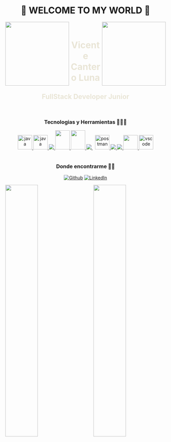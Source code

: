 <h1 align="center"> 👋  WELCOME TO MY WORLD  👋</h1>
<picture> <img align="right" src="https://acegif.com/wp-content/uploads/gifs/globe-9.gif" width = 200px></picture>
<picture> <img align="left" src="https://acegif.com/wp-content/uploads/gifs/globe-9.gif" width = 200px></picture>

<div align="center" style="color:#E9E5D6">
<br/>
<h1 style="color:#E9E5D6" align="center">Vicente Cantero Luna</h1>
<h2 style="color:#e9e5d6" align="center">FullStack Developer Junior</h2>
</div>

	
<br/>

<div align="center">
<h3>Tecnologias y Herramientas 👨🏻‍💻</h3> 
 
<a href="https://docs.oracle.com/en/java/" target="_blank"> 
<img src="https://upload.wikimedia.org/wikipedia/de/e/e1/Java-Logo.svg" alt="java" width="45" height="45"/> 
</a> 
<a href="https://www.typescriptlang.org/docs/" target="_blank"> 
<img src="https://www.pi-pe.co.jp/cambodia/assets/img/tech-logo/typescript.png" alt="java" width="45" height="45"/> 
</a> 
<a href="https://www.python.org" target="_blank"> 
<img src="https://img.icons8.com/color/48/000000/python.png"/> 
</a>  
  
<a href="https://www.mongodb.com/cloud/atlas/lp/try4?utm_source=bing&utm_campaign=mdb_bs_emea_spain_search_core_brand_atlas_desktop&utm_term=mongodbatlas&utm_medium=cpc_paid_search&utm_ad=p&utm_ad_campaign_id=415204556&adgroup=1223756911397087&msclkid=b5623c4db2f519a1146f5f45028db842" target="_blank"> 
<img src="https://www.kindpng.com/picc/m/385-3850482_mongodb-logo-png-transparent-png.png"  width="45" height="60"/> 
</a> 
<a href="https://www.devart.com/dbforge/sql/documenter/?utm_source=bing&utm_medium=cpc&utm_campaign=%7BSQL%20Server%7D%20%3A%3A%20Search&utm_content=&utm_term=%2Bsql%20%2Bserver%20%2Bdocumentation&msclkid=6542515f50511d08da713257e16cf15c" target="_blank"> 
<img src="https://www.kindpng.com/picc/m/21-215460_microsoft-sql-server-logo-png-microsoft-sql-server.png" width="45" height="60"/> 
</a>   
<a style="padding-right:8px;" href="https://www.mysql.com/" target="_blank"> 
<img src="https://img.icons8.com/fluent/50/000000/mysql-logo.png"/> 
</a>     

<a href="https://postman.com" target="_blank"> 
<img src="https://www.vectorlogo.zone/logos/getpostman/getpostman-icon.svg" alt="postman" width="45" height="45"/>
</a> 
<a href="https://www.w3.org/html/" target="_blank"> <img src="https://img.icons8.com/color/48/000000/html-5.png"/> </a> 
<a href="https://www.w3schools.com/css/" target="_blank"> <img src="https://img.icons8.com/color/48/000000/css3.png"/> </a>  
<a href="https://angular.io/docs" target="_blank"> 
<img src="https://www.crosssoft.de/wp-content/uploads/2019/03/Angular_full_color_logo.svg-e1551712341736.png" width="45" height="45"/> 
</a> 
<a href="https://code.visualstudio.com/" target="_blank"> 
<img src="https://www.vectorlogo.zone/logos/visualstudio_code/visualstudio_code-icon.svg" alt="vscode" width="45" height="45"/> 
</a>
</div>
<br/>


<div align="center">
<h3>Donde encontrarme  🕵🏻</h3>
<p>
<a href="https://github.com/VicenteCantero" target="_blank"><img alt="Github" src="https://img.shields.io/badge/GitHub-%2312100E.svg?&style=for-the-badge&logo=Github&logoColor=white" /></a> 
<a href="https://es.linkedin.com/in/vicente-cantero-luna-68340484" target="_blank"><img alt="LinkedIn" src="https://img.shields.io/badge/linkedin-%230077B5.svg?&style=for-the-badge&logo=linkedin&logoColor=white" /></a> 

</p>
</div>



<img align="left" width="45%"  src="https://github-readme-stats.vercel.app/api?username=VicenteCanteroLuna&theme=material-palenight">
<img align="right" width="45%"  src="https://github-readme-stats.vercel.app/api/top-langs/?layout=compact&text_color=E9E5D6&username=VicenteCanteroLuna&show_icons=true&theme=material-palenight&hide=Dockerfile">




